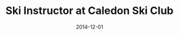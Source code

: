 ---
title: Ski Instructor at Caledon Ski Club
eventType: job
date: 2014-12-01
thumbnail: caledon
blurb: I taught children how to ski – from their first time on skis to racing competitively in a team. I gained experience in leading a team and working closely with other employees.
---